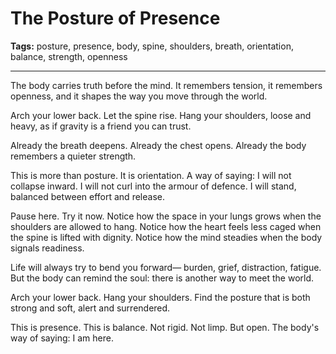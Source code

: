 # The Posture of Presence

**Tags:** posture, presence, body, spine, shoulders, breath, orientation, balance, strength, openness

---

The body carries truth before the mind.
It remembers tension,
it remembers openness,
and it shapes the way you move through the world.

Arch your lower back.
Let the spine rise.
Hang your shoulders,
loose and heavy,
as if gravity is a friend you can trust.

Already the breath deepens.
Already the chest opens.
Already the body remembers a quieter strength.

This is more than posture.
It is orientation.
A way of saying: I will not collapse inward.
I will not curl into the armour of defence.
I will stand,
balanced between effort and release.

Pause here.
Try it now.
Notice how the space in your lungs grows
when the shoulders are allowed to hang.
Notice how the heart feels less caged
when the spine is lifted with dignity.
Notice how the mind steadies
when the body signals readiness.

Life will always try to bend you forward—
burden, grief, distraction, fatigue.
But the body can remind the soul:
there is another way to meet the world.

Arch your lower back.
Hang your shoulders.
Find the posture that is both strong and soft,
alert and surrendered.

This is presence.
This is balance.
Not rigid.
Not limp.
But open.
The body's way of saying: I am here.

